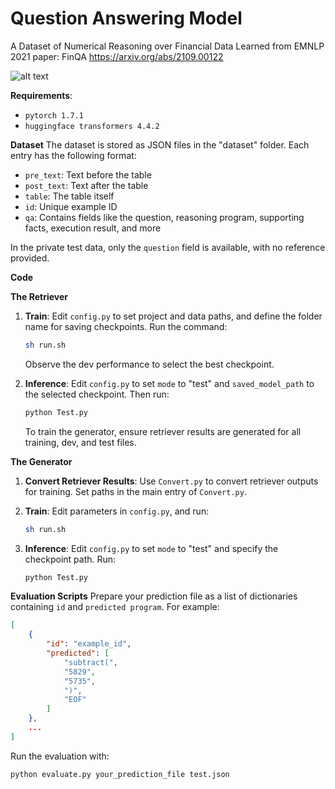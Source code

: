 # Question Answering Model
A Dataset of Numerical Reasoning over Financial Data
Learned from EMNLP 2021 paper: FinQA
<https://arxiv.org/abs/2109.00122>

![alt text](https://github.com/czyssrs/FinQA/blob/main/eg-intro.png?raw=true)


**Requirements**:

- `pytorch 1.7.1`
- `huggingface transformers 4.4.2`

**Dataset**
The dataset is stored as JSON files in the "dataset" folder. Each entry has the following format:

- `pre_text`: Text before the table
- `post_text`: Text after the table
- `table`: The table itself
- `id`: Unique example ID
- `qa`: Contains fields like the question, reasoning program, supporting facts, execution result, and more

In the private test data, only the `question` field is available, with no reference provided.

**Code**

**The Retriever**

1. **Train**: Edit `config.py` to set project and data paths, and define the folder name for saving checkpoints. Run the command:

   ```sh
   sh run.sh
   ```

   Observe the dev performance to select the best checkpoint.

2. **Inference**: Edit `config.py` to set `mode` to "test" and `saved_model_path` to the selected checkpoint. Then run:

   ```sh
   python Test.py
   ```

   To train the generator, ensure retriever results are generated for all training, dev, and test files.

**The Generator**

1. **Convert Retriever Results**: Use `Convert.py` to convert retriever outputs for training. Set paths in the main entry of `Convert.py`.

2. **Train**: Edit parameters in `config.py`, and run:

   ```sh
   sh run.sh
   ```

3. **Inference**: Edit `config.py` to set `mode` to "test" and specify the checkpoint path. Run:

   ```sh
   python Test.py
   ```

**Evaluation Scripts**
Prepare your prediction file as a list of dictionaries containing `id` and `predicted program`. For example:

```json
[
    {
        "id": "example_id",
        "predicted": [
            "subtract(",
            "5829",
            "5735",
            ")",
            "EOF"
        ]
    },
    ...
]
```

Run the evaluation with:

```sh
python evaluate.py your_prediction_file test.json
```


